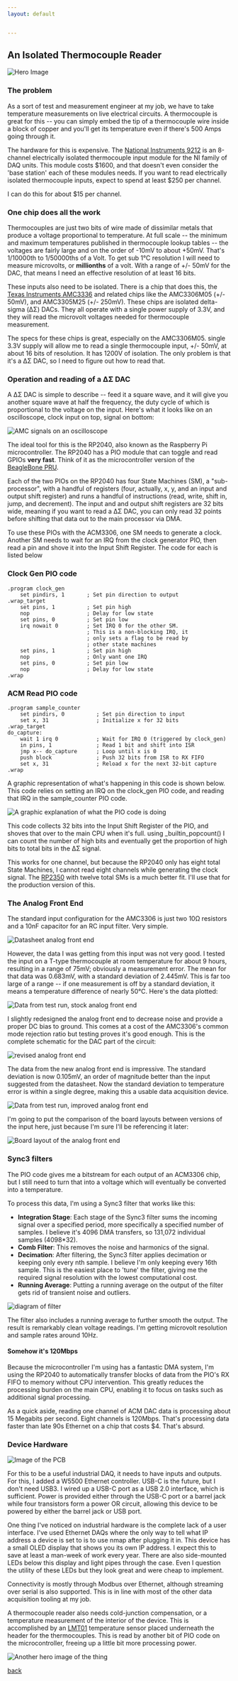 ```yaml
---
layout: default


---
```


## An Isolated Thermocouple Reader

![Hero Image](/images/IsoThermHero.png)

### The problem
As a sort of test and measurement engineer at my job, we have to take temperature measurements on live electrical circuits. A thermocouple is great for this -- you can simply embed the tip of a thermocouple wire inside a block of copper and you'll get its temperature even if there's 500 Amps going through it.

The hardware for this is expensive. The [National Instruments 9212](https://www.ni.com/en-us/shop/model/ni-9212.html) is an 8-channel electrically isolated thermocouple input module for the NI family of DAQ units. This module costs $1600, and that doesn't even consider the 'base station' each of these modules needs. If you want to read electrically isolated thermocouple inputs, expect to spend at least $250 per channel.

I can do this for about $15 per channel.

### One chip does all the work

Thermocouples are just two bits of wire made of dissimilar metals that produce a voltage proportional to temperature. At full scale -- the minimum and maximum temperatures published in thermocouple lookup tables -- the voltages are fairly large and on the order of -10mV to about +50mV. That's 1/10000th to 1/50000ths of a Volt. To get sub 1°C resolution I will need to measure microvolts, or __millionths__ of a volt. With a range of +/- 50mV for the DAC, that means I need an effective resolution of at least 16 bits.

These inputs also need to be isolated. There is a chip that does this, the [Texas Instruments AMC3336](https://www.ti.com/product/AMC3336) and related chips like the AMC3306M05 (+/- 50mV), and AMC3305M25 (+/- 250mV). These chips are isolated delta-sigma (ΔΣ) DACs. They all operate with a single power supply of 3.3V, and they will read the microvolt voltages needed for thermocouple measurement.

The specs for these chips is great, especially on the  AMC3306M05. single 3.3V supply will allow me to read a single thermocouple input, +/- 50mV, at about 16 bits of resolution. It has 1200V of isolation. The only problem is that it's a ΔΣ DAC, so I need to figure out how to read that.

### Operation and reading of a ΔΣ DAC

A ΔΣ DAC is simple to describe -- feed it a square wave, and it will give you another square wave at half the frequency, the duty cycle of which is proportional to the voltage on the input. Here's what it looks like on an oscilloscope, clock input on top, signal on bottom:

![AMC signals on an oscilloscope](/images/DS1Z_QuickPrint3.png)

The ideal tool for this is the RP2040, also known as the Raspberry Pi microcontroller. The RP2040 has a PIO module that can toggle and read GPIOs __very fast__. Think of it as the microcontroller version of the [BeagleBone PRU](https://www.beagleboard.org/projects/pru).

Each of the two PIOs on the RP2040 has four State Machines (SM), a "sub-processor", with a handful of registers (four, actually, x, y, and an input and output shift register) and runs a handful of instructions (read, write, shift in, jump, and decrement). The input and and output shift registers are 32 bits wide, meaning if you want to read a ΔΣ DAC, you can only read 32 points before shifting that data out to the main processor via DMA.

To use these PIOs with the ACM3306, one SM needs to generate a clock. Another SM needs to wait for an IRQ from the clock generator PIO, then read a pin and shove it into the Input Shift Register. The code for each is listed below

### Clock Gen PIO code
```
.program clock_gen 
    set pindirs, 1       ; Set pin direction to output
.wrap_target
    set pins, 1          ; Set pin high
    nop                  ; Delay for low state
    set pins, 0          ; Set pin low
    irq nowait 0         ; Set IRQ 0 for the other SM.
                         ; This is a non-blocking IRQ, it
                         ; only sets a flag to be read by
                         ; other state machines
    set pins, 1          ; Set pin high
    nop                  ; Only want one IRQ
    set pins, 0          ; Set pin low
    nop                  ; Delay for low state
.wrap
```

### ACM Read PIO code
```
.program sample_counter
    set pindirs, 0          ; Set pin direction to input
    set x, 31               ; Initialize x for 32 bits
.wrap_target
do_capture:
    wait 1 irq 0            ; Wait for IRQ 0 (triggered by clock_gen)
    in pins, 1              ; Read 1 bit and shift into ISR
    jmp x-- do_capture      ; Loop until x is 0
    push block              ; Push 32 bits from ISR to RX FIFO
    set x, 31               ; Reload x for the next 32-bit capture
.wrap
```

A graphic representation of what's happening in this code is shown below. This code relies on setting an IRQ on the clock_gen PIO code, and reading that IRQ in the sample_counter PIO code.

![A graphic explanation of what the PIO code is doing](/images/PIOGraphic.png)

This code collects 32 bits into the Input Shift Register of the PIO, and shoves that over to the main CPU when it's full. using _builtin_popcount() I can count the number of high bits and eventually get the proportion of high bits to total bits in the ΔΣ signal.

This works for one channel, but because the RP2040 only has eight total State Machines, I cannot read eight channels while generating the clock signal. The [RP2350](https://www.raspberrypi.com/products/rp2350/) with twelve total SMs is a much better fit. I'll use that for the production version of this.

### The Analog Front End

The standard input configuration for the AMC3306 is just two 10Ω resistors and a 10nF capacitor for an RC input filter. Very simple.

![Datasheet analog front end](/images/DiffInputFilter.png)

However, the data I was getting from this input was not very good. I tested the input on a T-type thermocouple at room temperature for about 9 hours, resulting in a range of 75mV; obviously a measurement error. The mean for that data was 0.683mV, with a standard deviation of 2.445mV. This is far too large of a range -- if one measurement is off by a standard deviation, it means a temperature difference of nearly 50°C. Here's the data plotted:

![Data from test run, stock analog front end](/images/StockInput.png)

I slightly redesigned the analog front end to decrease noise and provide a proper DC bias to ground. This comes at a cost of the AMC3306's common mode rejection ratio but testing proves it's good enough. This is the complete schematic for the DAC part of the circuit:

![revised analog front end](/images/NewInputFilter.png)

The data from the new analog front end is impressive. The standard deviation is now 0.105mV, an order of magnitude better than the input suggested from the datasheet. Now the standard deviation to temperature error is within a single degree, making this a usable data acquisition device. 

![Data from test run, improved analog front end](/images/newdataHistogram.png)

I'm going to put the comparison of the board layouts between versions of the input here, just because I'm sure I'll be referencing it later:

![Board layout of the analog front end](/images/AMCAFE.png)

### Sync3 filters

The PIO code gives me a bitstream for each output of an ACM3306 chip, but I still need to turn that into a voltage which will eventually be converted into a temperature.

To process this data, I'm using a Sync3 filter that works like this:

- **Integration Stage**: Each stage of the Sync3 filter sums the incoming signal over a specified period, more specifically a specified number of samples. I believe it's 4096 DMA transfers, so 131,072 individual samples (4098*32).
- **Comb Filter**: This removes the noise and harmonics of the signal.
- **Decimation**: After filtering, the Sync3 filter applies decimation or keeping only every nth sample. I believe I'm only keeping every 16th sample. This is the easiest place to 'tune' the filter, giving me the required signal resolution with the lowest computational cost.
- **Running Average**: Putting a running average on the output of the filter gets rid of transient noise and outliers.

![diagram of filter](/images/Sync3mermaid.png)

The filter also includes a running average to further smooth the output. The result is remarkably clean voltage readings. I'm getting microvolt resolution and sample rates around 10Hz.

#### Somehow it's 120Mbps

Because the microcontroller I'm using has a fantastic DMA system, I'm using the RP2040 to automatically transfer blocks of data from the PIO's RX FIFO to memory without CPU intervention. This greatly reduces the processing burden on the main CPU, enabling it to focus on tasks such as additional signal processing.

As a quick aside, reading one channel of ACM DAC data is processing about 15 Megabits per second. Eight channels is 120Mbps. That's processing data faster than late 90s Ethernet on a chip that costs $4. That's absurd.

### Device Hardware

![Image of the PCB](/images/IsoThermPCB.png)

For this to be a useful industrial DAQ, it needs to have inputs and outputs. For this, I added a W5500 Ethernet controller. USB-C is the future, but I don't need USB3. I wired up a USB-C port as a USB 2.0 interface, which is sufficient. Power is provided either through the USB-C port or a barrel jack while four transistors form a power OR circuit, allowing this device to be powered by either the barrel jack or USB port.

One thing I've noticed on industrial hardware is the complete lack of a user interface. I've used Ethernet DAQs where the only way to tell what IP address a device is set to is to use nmap after plugging it in. This device has a small OLED display that shows you its own IP address. I expect this to save at least a man-week of work every year. There are also side-mounted LEDs below this display and light pipes through the case. Even I question the utility of these LEDs but they look great and were cheap to implement.

Connectivity is mostly through Modbus over Ethernet, although streaming over serial is also supported. This is in line with most of the other data acquisition tooling at my job.

A thermocouple reader also needs cold-junction compensation, or a temperature measurement of the interior of the device. This is accomplished by an [LMT01](https://www.ti.com/product/LMT01) temperature sensor placed underneath the header for the thermocouples. This is read by another bit of PIO code on the microcontroller, freeing up a little bit more processing power.

![Another hero image of the thing](/images/IsoThermEnclosure.png)


[back](../)
